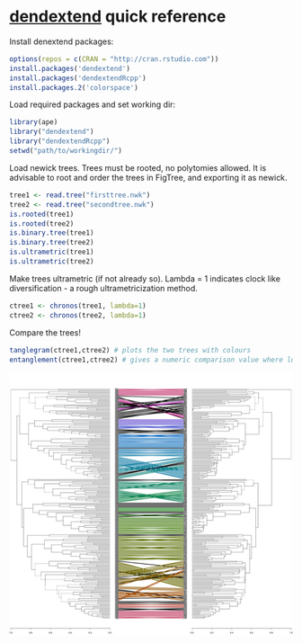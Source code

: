 [dendextend](https://github.com/talgalili/dendextend/) quick reference
======================================================================

Install denextend packages:

```R
options(repos = c(CRAN = "http://cran.rstudio.com"))
install.packages('dendextend')
install.packages('dendextendRcpp')
install.packages.2('colorspace')
```

Load required packages and set working dir:

```R
library(ape)
library("dendextend")
library("dendextendRcpp")
setwd("path/to/workingdir/")
```

Load newick trees. Trees must be rooted, no polytomies allowed. It is advisable to root and order the trees in FigTree, and exporting it as newick.

```R
tree1 <- read.tree("firsttree.nwk")
tree2 <- read.tree("secondtree.nwk")
is.rooted(tree1)
is.rooted(tree2)
is.binary.tree(tree1)
is.binary.tree(tree2)
is.ultrametric(tree1)
is.ultrametric(tree2)
```

Make trees ultrametric (if not already so). Lambda = 1 indicates clock like diversification - a rough ultrametricization method.

```R
ctree1 <- chronos(tree1, lambda=1)
ctree2 <- chronos(tree2, lambda=1)
````

Compare the trees!

```R
tanglegram(ctree1,ctree2) # plots the two trees with colours
entanglement(ctree1,ctree2) # gives a numeric comparison value where lower is better
```

![example](/imgs/dendextend_example1.png)


